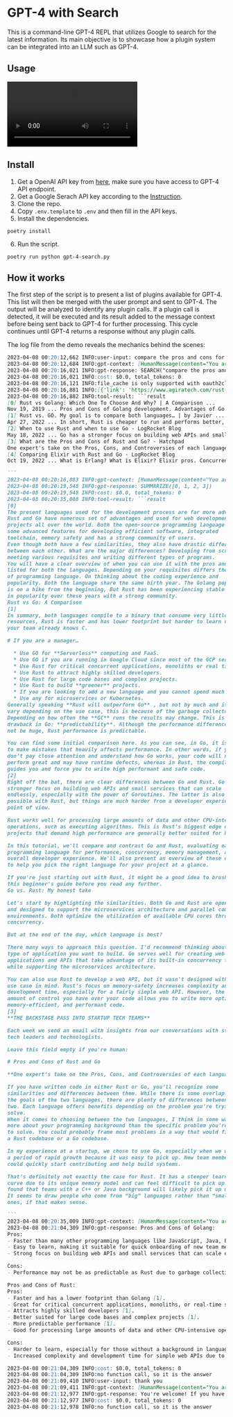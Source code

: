 # GPT-4 with Search

This is a command-line GPT-4 REPL that utilizes Google to search for the latest information. Its main objective is to showcase how a plugin system can be integrated into an LLM such as GPT-4.

## Usage

<video src='https://user-images.githubusercontent.com/9637710/230649588-58f16c49-83da-4aff-af94-565c81bd038b.mp4'></video>

## Install

1. Get a OpenAI API key from [here](https://platform.openai.com/account/api-keys), make sure you have access to GPT-4 API endpoint.
2. Get a Google Serach API key according to the [Instruction](https://stackoverflow.com/questions/37083058/programmatically-searching-google-in-python-using-custom-search).
3. Clone the repo.
4. Copy `.env.template` to `.env` and then fill in the API keys.
5. Install the dependencies.
```
poetry install
```
6. Run the script.
```
poetry run python gpt-4-search.py
```

## How it works

The first step of the script is to present a list of plugins available for GPT-4. This list will then be merged with the user prompt and sent to GPT-4. The output will be analyzed to identify any plugin calls. If a plugin call is detected, it will be executed and its result added to the message context before being sent back to GPT-4 for further processing. This cycle continues until GPT-4 returns a response without any plugin calls.

The log file from the demo reveals the mechanics behind the scenes:

````markdown
2023-04-08 00:20:12,662 INFO:user-input: compare the pros and cons for golang and rust
2023-04-08 00:20:12,684 INFO:gpt-context: [HumanMessage(content="You are an helpful and kind assistant to answer questions that can use tools to interact with real world and get access to the latest information. You can call one of the following functions:\n- SEARCH(query: string) searches the web, and returns the top snippets, it'll be better if the query string is in english\n- SUMMARIZE(snippet_ids: uint[]) click into the search result, useful when you want to investigate the detail of the search result\n- PYTHON(code: string) evaluates the code in a python interpreter, wrap code in triple quotes\nIn each response, you must start with a function call. Don't explain why you use a tool. If you cannot figure out the answer, you say ’I don’t know’. When you are generating answers according to the search result, link your answers to the snippet id and use the same language as the questioner\nQ:compare the pros and cons for golang and rust", additional_kwargs={})]
2023-04-08 00:20:16,021 INFO:gpt-response: SEARCH("compare the pros and cons of golang and rust")
2023-04-08 00:20:16,021 INFO:cost: $0.0, total_tokens: 0
2023-04-08 00:20:16,121 INFO:file_cache is only supported with oauth2client<4.0.0
2023-04-08 00:20:16,881 INFO:[{'link': 'https://www.agiratech.com/rust-vs-go', 'query': 'compare the pros and cons of golang and rust'}, {'link': 'https://itnext.io/rust-vs-go-cc38b7048181', 'query': 'compare the pros and cons of golang and rust'}, {'link': 'https://blog.logrocket.com/when-to-use-rust-when-to-use-golang/', 'query': 'compare the pros and cons of golang and rust'}, {'link': 'https://www.myhatchpad.com/insight/choosing-between-rust-or-go/', 'query': 'compare the pros and cons of golang and rust'}, {'link': 'https://blog.logrocket.com/comparing-elixir-rust-go/', 'query': 'compare the pros and cons of golang and rust'}]
2023-04-08 00:20:16,882 INFO:tool-result: ```result
[0] Rust vs Golang: Which One To Choose And Why? | A Comparison ...
Nov 19, 2019 ... Pros and Cons of Golang development. Advantages of Go. Golang is faster than many other programming languages like JavaScript, Java, Python, ...
[1] Rust vs. GO. My goal is to compare both languages… | by Javier ...
Apr 27, 2022 ... In short, Rust is cheaper to run and performs better, also Rust programmers are extremely good, if you use Rust you will attract talent. The ...
[2] When to use Rust and when to use Go - LogRocket Blog
May 18, 2022 ... Go has a stronger focus on building web APIs and small services that can scale endlessly, especially with the power of Goroutines. The latter is ...
[3] What are the Pros and Cons of Rust and Go? - Hatchpad
One expert's take on the Pros, Cons, and Controversies of each language. If you have written code in either Rust or Go, you'll recognize some similarities ...
[4] Comparing Elixir with Rust and Go - LogRocket Blog
Oct 19, 2022 ... What is Erlang? What is Elixir? Elixir pros. Concurrency and scalability; Fault-tolerance; Easier learning curve. Elixir cons. Dynamically typed ...

```
2023-04-08 00:20:16,883 INFO:gpt-context: [HumanMessage(content="You are an helpful and kind assistant to answer questions that can use tools to interact with real world and get access to the latest information. You can call one of the following functions:\n- SEARCH(query: string) searches the web, and returns the top snippets, it'll be better if the query string is in english\n- SUMMARIZE(snippet_ids: uint[]) click into the search result, useful when you want to investigate the detail of the search result\n- PYTHON(code: string) evaluates the code in a python interpreter, wrap code in triple quotes\nIn each response, you must start with a function call. Don't explain why you use a tool. If you cannot figure out the answer, you say ’I don’t know’. When you are generating answers according to the search result, link your answers to the snippet id and use the same language as the questioner\nQ:compare the pros and cons for golang and rust", additional_kwargs={}), AIMessage(content='SEARCH("compare the pros and cons of golang and rust")', additional_kwargs={}), AIMessage(content="```result\n[0] Rust vs Golang: Which One To Choose And Why? | A Comparison ...\nNov 19, 2019 ... Pros and Cons of Golang development. Advantages of Go. Golang is faster than many other programming languages like JavaScript, Java, Python,\xa0...\n[1] Rust vs. GO. My goal is to compare both languages… | by Javier ...\nApr 27, 2022 ... In short, Rust is cheaper to run and performs better, also Rust programmers are extremely good, if you use Rust you will attract talent. The\xa0...\n[2] When to use Rust and when to use Go - LogRocket Blog\nMay 18, 2022 ... Go has a stronger focus on building web APIs and small services that can scale endlessly, especially with the power of Goroutines. The latter is\xa0...\n[3] What are the Pros and Cons of Rust and Go? - Hatchpad\nOne expert's take on the Pros, Cons, and Controversies of each language. If you have written code in either Rust or Go, you'll recognize some similarities\xa0...\n[4] Comparing Elixir with Rust and Go - LogRocket Blog\nOct 19, 2022 ... What is Erlang? What is Elixir? Elixir pros. Concurrency and scalability; Fault-tolerance; Easier learning curve. Elixir cons. Dynamically typed\xa0...\n\n```", additional_kwargs={})]
2023-04-08 00:20:19,548 INFO:gpt-response: SUMMARIZE([0, 1, 2, 3])
2023-04-08 00:20:19,548 INFO:cost: $0.0, total_tokens: 0
2023-04-08 00:20:35,008 INFO:tool-result: ```result
[0]
The present languages used for the development process are far more advanced.
Rust and Go have numerous set of advantages and used for web development
projects all over the world. Both the open-source programming language offers
some advanced features for developing efficient software, integrated
toolchain, memory safety and has a strong community of users.  
Even though both have a few similarities, they also have drastic differences
between each other. What are the major differences? Developing from scratch,
meeting various requisites and writing different types of programs.  
You will have a clear overview of when you can use it with the pros and cons
listed for both the languages. Depending on your requisites differs the choice
of programming language. On thinking about the coding experience and
popularity. Both the language share the same birth year. The Golang popularity
is on a hike from the beginning, But Rust has been experiencing stable growth
in popularity over these years with a strong community.
Rust vs Go: A Comparison
[1]
In summary, both languages compile to a binary that consume very little
resources, Rust is faster and has lower footprint but harder to learn unless
your team already knows C.

# If you are a manager…

  * Use GO for **Serverless** computing and FaaS.
  * Use GO if you are running in Google Cloud since most of the GCP services are based on GO APIs.
  * Use Rust for critical concurrent applications, monoliths or real time systems.
  * Use Rust to attract highly skilled developers.
  * Use Rust for large code bases and complex projects.
  * Use Rust to build **greener** projects.
  * If you are looking to add a new language and you cannot spend much time learning it, GO is easier to adopt than Rust.
  * Use any for microservices or Kubernetes.
Generally speaking **Rust will outperform Go** , but not by much and it will
vary depending on the use case, this is because of the garbage collector.
Depending on how often the **GC** runs the results may change. This is a
drawback in Go: **predictability**. Although the performance differences may
not be huge, Rust performance is predictable.

You can find some initial comparison here. As you can see, in Go, it is easy
to make mistakes that heavily affects performance. In other words, if you
don’t pay close attention and understand how Go works, your code will not
perform great and may have runtime defects, whereas in Rust, the compiler
guides you and force you to write high performant and safe code.
[2]
Right off the bat, there are clear differences between Go and Rust. Go has a
stronger focus on building web APIs and small services that can scale
endlessly, especially with the power of Goroutines. The latter is also
possible with Rust, but things are much harder from a developer experience
point of view.

Rust works well for processing large amounts of data and other CPU-intensive
operations, such as executing algorithms. This is Rust’s biggest edge over Go;
projects that demand high performance are generally better suited for Rust.

In this tutorial, we'll compare and contrast Go and Rust, evaluating each
programming language for performance, concurrency, memory management, and the
overall developer experience. We'll also present an overview of these elements
to help you pick the right language for your project at a glance.

If you're just starting out with Rust, it might be a good idea to brush up on
this beginner's guide before you read any further.
Go vs. Rust: My honest take

Let's start by highlighting the similarities. Both Go and Rust are open-source
and designed to support the microservices architecture and parallel computing
environments. Both optimize the utilization of available CPU cores through
concurrency.

But at the end of the day, which language is best?

There many ways to approach this question. I'd recommend thinking about what
type of application you want to build. Go serves well for creating web
applications and APIs that take advantage of its built-in concurrency features
while supporting the microservices architecture.

You can also use Rust to develop a web API, but it wasn't designed with this
use case in mind. Rust’s focus on memory-safety increases complexity and
development time, especially for a fairly simple web API. However, the larger
amount of control you have over your code allows you to write more optimized,
memory-efficient, and performant code.
[3]
**THE BACKSTAGE PASS INTO STARTUP TECH TEAMS**

Each week we send an email with insights from our conversations with startup
tech leaders and technologists.

Leave this field empty if you're human:

# Pros and Cons of Rust and Go

**One expert’s take on the Pros, Cons, and Controversies of each language.**

If you have written code in either Rust or Go, you’ll recognize some
similarities and differences between them. While there is some overlap between
the goals of the two languages, there are plenty of differences between the
two. Each language offers benefits depending on the problem you’re trying to
solve.
When it comes to choosing between the two languages, I think in some ways it’s
more about your programming background than the specific problem you’re trying
to solve. You could probably frame most problems in a way that would fit into
a Rust codebase or a Go codebase.

In my experience at a startup, we chose to use Go, especially when we were in
a period of rapid growth because it was easy to pick up. New team members
could quickly start contributing and help build systems.

That’s definitely not exactly the case for Rust. It has a steeper learning
curve due to its unique memory model and can feel difficult to pick up. I’ve
found that teams with a C++ or Java background will likely pick it up quickly.
It seems to draw people who come from “big” languages rather than “small”
ones, if that makes sense.

```
2023-04-08 00:20:35,009 INFO:gpt-context: [HumanMessage(content="You are an helpful and kind assistant to answer questions that can use tools to interact with real world and get access to the latest information. You can call one of the following functions:\n- SEARCH(query: string) searches the web, and returns the top snippets, it'll be better if the query string is in english\n- SUMMARIZE(snippet_ids: uint[]) click into the search result, useful when you want to investigate the detail of the search result\n- PYTHON(code: string) evaluates the code in a python interpreter, wrap code in triple quotes\nIn each response, you must start with a function call. Don't explain why you use a tool. If you cannot figure out the answer, you say ’I don’t know’. When you are generating answers according to the search result, link your answers to the snippet id and use the same language as the questioner\nQ:compare the pros and cons for golang and rust", additional_kwargs={}), AIMessage(content='SEARCH("compare the pros and cons of golang and rust")', additional_kwargs={}), AIMessage(content="```result\n[0] Rust vs Golang: Which One To Choose And Why? | A Comparison ...\nNov 19, 2019 ... Pros and Cons of Golang development. Advantages of Go. Golang is faster than many other programming languages like JavaScript, Java, Python,\xa0...\n[1] Rust vs. GO. My goal is to compare both languages… | by Javier ...\nApr 27, 2022 ... In short, Rust is cheaper to run and performs better, also Rust programmers are extremely good, if you use Rust you will attract talent. The\xa0...\n[2] When to use Rust and when to use Go - LogRocket Blog\nMay 18, 2022 ... Go has a stronger focus on building web APIs and small services that can scale endlessly, especially with the power of Goroutines. The latter is\xa0...\n[3] What are the Pros and Cons of Rust and Go? - Hatchpad\nOne expert's take on the Pros, Cons, and Controversies of each language. If you have written code in either Rust or Go, you'll recognize some similarities\xa0...\n[4] Comparing Elixir with Rust and Go - LogRocket Blog\nOct 19, 2022 ... What is Erlang? What is Elixir? Elixir pros. Concurrency and scalability; Fault-tolerance; Easier learning curve. Elixir cons. Dynamically typed\xa0...\n\n```", additional_kwargs={}), AIMessage(content='SUMMARIZE([0, 1, 2, 3])', additional_kwargs={}), AIMessage(content="```result\n[0]\nThe present languages used for the development process are far more advanced.\nRust and Go have numerous set of advantages and used for web development\nprojects all over the world. Both the open-source programming language offers\nsome advanced features for developing efficient software, integrated\ntoolchain, memory safety and has a strong community of users.  \nEven though both have a few similarities, they also have drastic differences\nbetween each other. What are the major differences? Developing from scratch,\nmeeting various requisites and writing different types of programs.  \nYou will have a clear overview of when you can use it with the pros and cons\nlisted for both the languages. Depending on your requisites differs the choice\nof programming language. On thinking about the coding experience and\npopularity. Both the language share the same birth year. The Golang popularity\nis on a hike from the beginning, But Rust has been experiencing stable growth\nin popularity over these years with a strong community.\nRust vs Go: A Comparison\n[1]\nIn summary, both languages compile to a binary that consume very little\nresources, Rust is faster and has lower footprint but harder to learn unless\nyour team already knows C.\n\n# If you are a manager…\n\n  * Use GO for **Serverless** computing and FaaS.\n  * Use GO if you are running in Google Cloud since most of the GCP services are based on GO APIs.\n  * Use Rust for critical concurrent applications, monoliths or real time systems.\n  * Use Rust to attract highly skilled developers.\n  * Use Rust for large code bases and complex projects.\n  * Use Rust to build **greener** projects.\n  * If you are looking to add a new language and you cannot spend much time learning it, GO is easier to adopt than Rust.\n  * Use any for microservices or Kubernetes.\nGenerally speaking **Rust will outperform Go** , but not by much and it will\nvary depending on the use case, this is because of the garbage collector.\nDepending on how often the **GC** runs the results may change. This is a\ndrawback in Go: **predictability**. Although the performance differences may\nnot be huge, Rust performance is predictable.\n\nYou can find some initial comparison here. As you can see, in Go, it is easy\nto make mistakes that heavily affects performance. In other words, if you\ndon’t pay close attention and understand how Go works, your code will not\nperform great and may have runtime defects, whereas in Rust, the compiler\nguides you and force you to write high performant and safe code.\n[2]\nRight off the bat, there are clear differences between Go and Rust. Go has a\nstronger focus on building web APIs and small services that can scale\nendlessly, especially with the power of Goroutines. The latter is also\npossible with Rust, but things are much harder from a developer experience\npoint of view.\n\nRust works well for processing large amounts of data and other CPU-intensive\noperations, such as executing algorithms. This is Rust’s biggest edge over Go;\nprojects that demand high performance are generally better suited for Rust.\n\nIn this tutorial, we'll compare and contrast Go and Rust, evaluating each\nprogramming language for performance, concurrency, memory management, and the\noverall developer experience. We'll also present an overview of these elements\nto help you pick the right language for your project at a glance.\n\nIf you're just starting out with Rust, it might be a good idea to brush up on\nthis beginner's guide before you read any further.\nGo vs. Rust: My honest take\n\nLet's start by highlighting the similarities. Both Go and Rust are open-source\nand designed to support the microservices architecture and parallel computing\nenvironments. Both optimize the utilization of available CPU cores through\nconcurrency.\n\nBut at the end of the day, which language is best?\n\nThere many ways to approach this question. I'd recommend thinking about what\ntype of application you want to build. Go serves well for creating web\napplications and APIs that take advantage of its built-in concurrency features\nwhile supporting the microservices architecture.\n\nYou can also use Rust to develop a web API, but it wasn't designed with this\nuse case in mind. Rust’s focus on memory-safety increases complexity and\ndevelopment time, especially for a fairly simple web API. However, the larger\namount of control you have over your code allows you to write more optimized,\nmemory-efficient, and performant code.\n[3]\n**THE BACKSTAGE PASS INTO STARTUP TECH TEAMS**\n\nEach week we send an email with insights from our conversations with startup\ntech leaders and technologists.\n\nLeave this field empty if you're human:\n\n# Pros and Cons of Rust and Go\n\n**One expert’s take on the Pros, Cons, and Controversies of each language.**\n\nIf you have written code in either Rust or Go, you’ll recognize some\nsimilarities and differences between them. While there is some overlap between\nthe goals of the two languages, there are plenty of differences between the\ntwo. Each language offers benefits depending on the problem you’re trying to\nsolve.\nWhen it comes to choosing between the two languages, I think in some ways it’s\nmore about your programming background than the specific problem you’re trying\nto solve. You could probably frame most problems in a way that would fit into\na Rust codebase or a Go codebase.\n\nIn my experience at a startup, we chose to use Go, especially when we were in\na period of rapid growth because it was easy to pick up. New team members\ncould quickly start contributing and help build systems.\n\nThat’s definitely not exactly the case for Rust. It has a steeper learning\ncurve due to its unique memory model and can feel difficult to pick up. I’ve\nfound that teams with a C++ or Java background will likely pick it up quickly.\nIt seems to draw people who come from “big” languages rather than “small”\nones, if that makes sense.\n\n```", additional_kwargs={})]
2023-04-08 00:21:04,309 INFO:gpt-response: Pros and Cons of Golang:
Pros:
- Faster than many other programming languages like JavaScript, Java, Python [0].
- Easy to learn, making it suitable for quick onboarding of new team members [3].
- Strong focus on building web APIs and small services that can scale endlessly, with the power of Goroutines [2].

Cons:
- Performance may not be as predictable as Rust due to garbage collection [1].

Pros and Cons of Rust:
Pros:
- Faster and has a lower footprint than Golang [1].
- Great for critical concurrent applications, monoliths, or real-time systems [1].
- Attracts highly skilled developers [1].
- Better suited for large code bases and complex projects [1].
- More predictable performance [1].
- Good for processing large amounts of data and other CPU-intensive operations like executing algorithms [2].

Cons:
- Harder to learn, especially for those without a background in languages like C++ or Java [3].
- Increased complexity and development time for simple web APIs due to its focus on memory safety [2].

2023-04-08 00:21:04,309 INFO:cost: $0.0, total_tokens: 0
2023-04-08 00:21:04,309 INFO:no function call, so it is the answer
2023-04-08 00:21:09,410 INFO:user-input: thank you
2023-04-08 00:21:09,411 INFO:gpt-context: [HumanMessage(content="You are an helpful and kind assistant to answer questions that can use tools to interact with real world and get access to the latest information. You can call one of the following functions:\n- SEARCH(query: string) searches the web, and returns the top snippets, it'll be better if the query string is in english\n- SUMMARIZE(snippet_ids: uint[]) click into the search result, useful when you want to investigate the detail of the search result\n- PYTHON(code: string) evaluates the code in a python interpreter, wrap code in triple quotes\nIn each response, you must start with a function call. Don't explain why you use a tool. If you cannot figure out the answer, you say ’I don’t know’. When you are generating answers according to the search result, link your answers to the snippet id and use the same language as the questioner\nQ:compare the pros and cons for golang and rust", additional_kwargs={}), AIMessage(content='SEARCH("compare the pros and cons of golang and rust")', additional_kwargs={}), AIMessage(content="```result\n[0] Rust vs Golang: Which One To Choose And Why? | A Comparison ...\nNov 19, 2019 ... Pros and Cons of Golang development. Advantages of Go. Golang is faster than many other programming languages like JavaScript, Java, Python,\xa0...\n[1] Rust vs. GO. My goal is to compare both languages… | by Javier ...\nApr 27, 2022 ... In short, Rust is cheaper to run and performs better, also Rust programmers are extremely good, if you use Rust you will attract talent. The\xa0...\n[2] When to use Rust and when to use Go - LogRocket Blog\nMay 18, 2022 ... Go has a stronger focus on building web APIs and small services that can scale endlessly, especially with the power of Goroutines. The latter is\xa0...\n[3] What are the Pros and Cons of Rust and Go? - Hatchpad\nOne expert's take on the Pros, Cons, and Controversies of each language. If you have written code in either Rust or Go, you'll recognize some similarities\xa0...\n[4] Comparing Elixir with Rust and Go - LogRocket Blog\nOct 19, 2022 ... What is Erlang? What is Elixir? Elixir pros. Concurrency and scalability; Fault-tolerance; Easier learning curve. Elixir cons. Dynamically typed\xa0...\n\n```", additional_kwargs={}), AIMessage(content='SUMMARIZE([0, 1, 2, 3])', additional_kwargs={}), AIMessage(content="```result\n[0]\nThe present languages used for the development process are far more advanced.\nRust and Go have numerous set of advantages and used for web development\nprojects all over the world. Both the open-source programming language offers\nsome advanced features for developing efficient software, integrated\ntoolchain, memory safety and has a strong community of users.  \nEven though both have a few similarities, they also have drastic differences\nbetween each other. What are the major differences? Developing from scratch,\nmeeting various requisites and writing different types of programs.  \nYou will have a clear overview of when you can use it with the pros and cons\nlisted for both the languages. Depending on your requisites differs the choice\nof programming language. On thinking about the coding experience and\npopularity. Both the language share the same birth year. The Golang popularity\nis on a hike from the beginning, But Rust has been experiencing stable growth\nin popularity over these years with a strong community.\nRust vs Go: A Comparison\n[1]\nIn summary, both languages compile to a binary that consume very little\nresources, Rust is faster and has lower footprint but harder to learn unless\nyour team already knows C.\n\n# If you are a manager…\n\n  * Use GO for **Serverless** computing and FaaS.\n  * Use GO if you are running in Google Cloud since most of the GCP services are based on GO APIs.\n  * Use Rust for critical concurrent applications, monoliths or real time systems.\n  * Use Rust to attract highly skilled developers.\n  * Use Rust for large code bases and complex projects.\n  * Use Rust to build **greener** projects.\n  * If you are looking to add a new language and you cannot spend much time learning it, GO is easier to adopt than Rust.\n  * Use any for microservices or Kubernetes.\nGenerally speaking **Rust will outperform Go** , but not by much and it will\nvary depending on the use case, this is because of the garbage collector.\nDepending on how often the **GC** runs the results may change. This is a\ndrawback in Go: **predictability**. Although the performance differences may\nnot be huge, Rust performance is predictable.\n\nYou can find some initial comparison here. As you can see, in Go, it is easy\nto make mistakes that heavily affects performance. In other words, if you\ndon’t pay close attention and understand how Go works, your code will not\nperform great and may have runtime defects, whereas in Rust, the compiler\nguides you and force you to write high performant and safe code.\n[2]\nRight off the bat, there are clear differences between Go and Rust. Go has a\nstronger focus on building web APIs and small services that can scale\nendlessly, especially with the power of Goroutines. The latter is also\npossible with Rust, but things are much harder from a developer experience\npoint of view.\n\nRust works well for processing large amounts of data and other CPU-intensive\noperations, such as executing algorithms. This is Rust’s biggest edge over Go;\nprojects that demand high performance are generally better suited for Rust.\n\nIn this tutorial, we'll compare and contrast Go and Rust, evaluating each\nprogramming language for performance, concurrency, memory management, and the\noverall developer experience. We'll also present an overview of these elements\nto help you pick the right language for your project at a glance.\n\nIf you're just starting out with Rust, it might be a good idea to brush up on\nthis beginner's guide before you read any further.\nGo vs. Rust: My honest take\n\nLet's start by highlighting the similarities. Both Go and Rust are open-source\nand designed to support the microservices architecture and parallel computing\nenvironments. Both optimize the utilization of available CPU cores through\nconcurrency.\n\nBut at the end of the day, which language is best?\n\nThere many ways to approach this question. I'd recommend thinking about what\ntype of application you want to build. Go serves well for creating web\napplications and APIs that take advantage of its built-in concurrency features\nwhile supporting the microservices architecture.\n\nYou can also use Rust to develop a web API, but it wasn't designed with this\nuse case in mind. Rust’s focus on memory-safety increases complexity and\ndevelopment time, especially for a fairly simple web API. However, the larger\namount of control you have over your code allows you to write more optimized,\nmemory-efficient, and performant code.\n[3]\n**THE BACKSTAGE PASS INTO STARTUP TECH TEAMS**\n\nEach week we send an email with insights from our conversations with startup\ntech leaders and technologists.\n\nLeave this field empty if you're human:\n\n# Pros and Cons of Rust and Go\n\n**One expert’s take on the Pros, Cons, and Controversies of each language.**\n\nIf you have written code in either Rust or Go, you’ll recognize some\nsimilarities and differences between them. While there is some overlap between\nthe goals of the two languages, there are plenty of differences between the\ntwo. Each language offers benefits depending on the problem you’re trying to\nsolve.\nWhen it comes to choosing between the two languages, I think in some ways it’s\nmore about your programming background than the specific problem you’re trying\nto solve. You could probably frame most problems in a way that would fit into\na Rust codebase or a Go codebase.\n\nIn my experience at a startup, we chose to use Go, especially when we were in\na period of rapid growth because it was easy to pick up. New team members\ncould quickly start contributing and help build systems.\n\nThat’s definitely not exactly the case for Rust. It has a steeper learning\ncurve due to its unique memory model and can feel difficult to pick up. I’ve\nfound that teams with a C++ or Java background will likely pick it up quickly.\nIt seems to draw people who come from “big” languages rather than “small”\nones, if that makes sense.\n\n```", additional_kwargs={}), AIMessage(content='Pros and Cons of Golang:\nPros:\n- Faster than many other programming languages like JavaScript, Java, Python [0].\n- Easy to learn, making it suitable for quick onboarding of new team members [3].\n- Strong focus on building web APIs and small services that can scale endlessly, with the power of Goroutines [2].\n\nCons:\n- Performance may not be as predictable as Rust due to garbage collection [1].\n\nPros and Cons of Rust:\nPros:\n- Faster and has a lower footprint than Golang [1].\n- Great for critical concurrent applications, monoliths, or real-time systems [1].\n- Attracts highly skilled developers [1].\n- Better suited for large code bases and complex projects [1].\n- More predictable performance [1].\n- Good for processing large amounts of data and other CPU-intensive operations like executing algorithms [2].\n\nCons:\n- Harder to learn, especially for those without a background in languages like C++ or Java [3].\n- Increased complexity and development time for simple web APIs due to its focus on memory safety [2].\n', additional_kwargs={}), HumanMessage(content='Q:thank you', additional_kwargs={})]
2023-04-08 00:21:12,977 INFO:gpt-response: You're welcome! If you have any more questions or need further assistance, feel free to ask.
2023-04-08 00:21:12,977 INFO:cost: $0.0, total_tokens: 0
2023-04-08 00:21:12,978 INFO:no function call, so it is the answer
````
